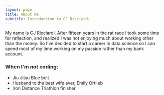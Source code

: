 ```yaml
---
layout: page
title: About me
subtitle: Introduction to CJ Ricciardi
---
```


My name is CJ Ricciardi.  After fifteen years in the rat race I took some time for reflection, and realized I was not enjoying much about working other than the money.  So I've decided to start a career in data science so I can spend most of my time working on my passion rather than my bank account.

### When I'm not coding:

  * Jiu Jitsu Blue belt
  * Husband to the best wife ever, Emily Ortlieb
  * Iron Distance Triathlon finisher
